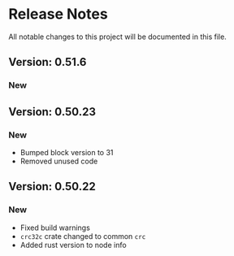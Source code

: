 # Release Notes

All notable changes to this project will be documented in this file.

## Version: 0.51.6

### New


## Version: 0.50.23

### New

- Bumped block version to 31
- Removed unused code

## Version: 0.50.22

### New

- Fixed build warnings
- `crc32c` crate changed to common `crc`
- Added rust version to node info

